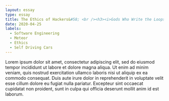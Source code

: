 ```yaml
---
layout: essay
type: essay
title: The Ethics of Hackers&#58; <br /><h3><i>Gods Who Write the Loops of Our Lives</i></h3>
date: 2020-04-25
labels:
  - Software Engineering
  - Meteor
  - Ethics
  - Self Driving Cars
---
```


Lorem ipsum dolor sit amet, consectetur adipiscing elit, sed do eiusmod tempor incididunt ut labore et dolore magna aliqua. Ut enim ad minim veniam, quis nostrud exercitation ullamco laboris nisi ut aliquip ex ea commodo consequat. Duis aute irure dolor in reprehenderit in voluptate velit esse cillum dolore eu fugiat nulla pariatur. Excepteur sint occaecat cupidatat non proident, sunt in culpa qui officia deserunt mollit anim id est laborum.
